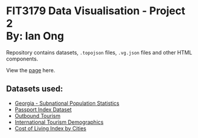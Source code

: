 # FIT3179 Data Visualisation - Project 2<br/>By: Ian Ong

Repository contains datasets, `.topojson` files, `.vg.json` files and other HTML components.

View the [page](https://1anong.github.io/fit3179_visualisation2/) here.

## Datasets used:
- [Georgia - Subnational Population Statistics](https://data.humdata.org/dataset/georgia-population-statistics)
- [Passport Index Dataset](https://www.kaggle.com/ayushggarg/international-tourism-demographics/)
- [Outbound Tourism](https://www.geostat.ge/en/modules/categories/578/outbound-tourism)
- [International Tourism Demographics](https://github.com/ilyankou/passport-index-dataset)
- [Cost of Living Index by Cities](https://link-url-here.org)
